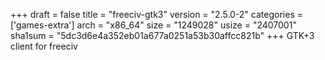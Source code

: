+++
draft = false
title = "freeciv-gtk3"
version = "2.5.0-2"
categories = ['games-extra']
arch = "x86_64"
size = "1249028"
usize = "2407001"
sha1sum = "5dc3d6e4a352eb01a677a0251a53b30affcc821b"
+++
GTK+3 client for freeciv